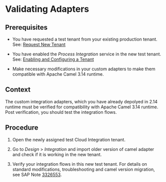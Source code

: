 <!-- loio82a50100688e48f694ff28701a33ca8a -->

# Validating Adapters



<a name="loio82a50100688e48f694ff28701a33ca8a__prereq_qvk_ggq_3xb"/>

## Prerequisites

-   You have requested a test tenant from your existing production tenant. See: [Request New Tenant](request-new-tenant-ac413cc.md)
-   You have enabled the *Process Integration* service in the new test tenant. See: [Enabling and Configuring a Tenant](../InitialSetup/enabling-and-configuring-a-tenant-6807119.md)

-   Make necessary modifications in your custom adapters to make them compatible with Apache Camel 3.14 runtime.




<a name="loio82a50100688e48f694ff28701a33ca8a__context_xtl_3hq_3xb"/>

## Context

The custom integration adapters, which you have already depolyed in 2.14 runtime must be verified for compatibility with Apache Camel 3.14 runtime. Post verification, you should test the integration flows.



<a name="loio82a50100688e48f694ff28701a33ca8a__steps_gkv_23c_lxb"/>

## Procedure

1.  Open the newly assigned test Cloud Integration tenant.



2.  Go to *Design* \> *Integration* and import older version of camel adapter and check if it is working in the new tenant.

3.  Verify your integration flows in this new test tenant. For details on standard modifications, troubleshooting and camel version migration, see SAP Note [3326553](https://me.sap.com/notes/3326553).


